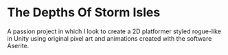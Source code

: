 # The Depths Of Storm Isles

A passion project in which I look to create a 2D platformer styled rogue-like in Unity using original pixel art and animations created with the software Aserite.
